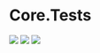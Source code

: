 # Core.Tests
[<img src="https://kevindheath.github.io/code/core/badge_linecoverage.svg">](https://kevindheath.github.io/code/core/html/)
[<img src="https://kevindheath.github.io/code/core/badge_branchcoverage.svg">](https://kevindheath.github.io/code/core/html/)
[<img src="https://kevindheath.github.io/code/core/badge_methodcoverage.svg">](https://kevindheath.github.io/code/core/html/)